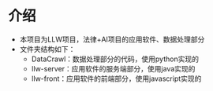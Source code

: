 # 介绍

- 本项目为LLW项目，法律+AI项目的应用软件、数据处理部分
- 文件夹结构如下：
  - DataCrawl：数据处理部分的代码，使用python实现的
  - llw-server：应用软件的服务端部分，使用java实现的
  - llw-front：应用软件的前端部分，使用javascript实现的